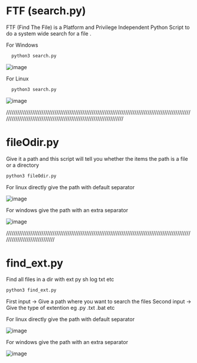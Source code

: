 # FTF (search.py)
FTF (Find The File) is a Platform and Privilege Independent Python Script to do a system wide search for a file .

For Windows 

```bash
  python3 search.py
```

![image](https://user-images.githubusercontent.com/106553324/181053247-d70c2fc5-ece4-4348-811d-4befd91a9522.png)


For Linux 
```bash
  python3 search.py
```

![image](https://user-images.githubusercontent.com/106553324/181054163-8f5b18d4-d1c5-49c3-a4d4-e95b4ae38429.png)

//////////////////////////////////////////////////////////////////////////////////////////////////////////////////////////////////////////////////////////////////

# fileOdir.py

Give it a path and this script will tell you whether the items the path is a file or a directory
```bash
python3 fileOdir.py
```

For linux directly give the path with default separator

![image](https://user-images.githubusercontent.com/106553324/181121872-283e8c01-d583-4b08-bef9-864e641edc64.png)

For windows give the path with an extra separator 

![image](https://user-images.githubusercontent.com/106553324/181122230-61556912-f292-4ad2-b21b-755904198e44.png)

/////////////////////////////////////////////////////////////////////////////////////////////////////////////////////////////

# find_ext.py

Find all files in a dir with ext py sh log txt etc

```bash
python3 find_ext.py
```
First input -> Give a path where you want to search the files
Second input -> Give the type of extention eg .py .txt  .bat  etc

For linux directly give the path with default separator

![image](https://user-images.githubusercontent.com/106553324/181658759-68866be0-5a1b-4e0b-a672-735629bdcb3f.png)

For windows give the path with an extra separator

![image](https://user-images.githubusercontent.com/106553324/181658997-e83a54b1-4a90-4335-a8d4-0dbfc6782f5f.png)


